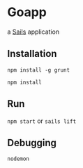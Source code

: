 # Goapp

a [Sails](http://sailsjs.org) application

## Installation

`npm install -g grunt`

`npm install`

## Run

`npm start` or `sails lift`

## Debugging

`nodemon`
